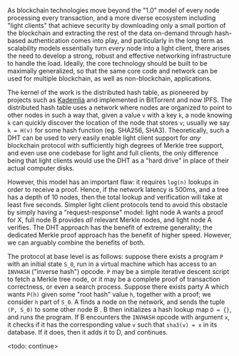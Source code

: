 As blockchain technologies move beyond the "1.0" model of every node processing every transaction, and a more diverse ecosystem including "light clients" that achieve security by downloading only a small portion of the blockchain and extracting the rest of the data on-demand through hash-based authentication comes into play, and particularly in the long term as scalability models essentially turn _every_ node into a light client, there arises the need to develop a strong, robust and effective networking infrastructure to handle the load. Ideally, the core technology should be built to be maximally generalized, so that the same core code and network can be used for multiple blockchain, as well as non-blockchain, applications.

The kernel of the work is the distributed hash table, as pioneered by projects such as [Kademlia](http://pdos.csail.mit.edu/~petar/papers/maymounkov-kademlia-lncs.pdf) and implemented in BitTorrent and now IPFS. The distributed hash table uses a network where nodes are organized to point to other nodes in such a way that, given a value `v` with a key `k`, a node knowing `k` can quickly discover the location of the node that stores `v`; usually we say `k = H(v)` for some hash function (eg. SHA256, SHA3). Theoretically, such a DHT can be used to very easily enable light client support for _any_ blockchain protocol with sufficiently high degrees of Merkle tree support, and even use one codebase for light and full clients, the only difference being that light clients would use the DHT as a "hard drive" in place of their actual computer disks.

However, this model has an important flaw: it requires `log(n)` lookups in order to receive a proof. Hence, if the network latency is 500ms, and a tree has a depth of 10 nodes, then the total lookup and verification will take at least five seconds. Simpler light client protocols tend to avoid this obstacle by simply having a "request-response" model: light node A wants a proof for X, full node B provides _all_ relevant Merkle nodes, and light node A verifies. The DHT approach has the benefit of extreme generality; the dedicated Merkle proof approach has the benefit of higher speed. However, we can arguably combine the benefits of both.

The protocol at base level is as follows: suppose there exists a program `P` with an initial state `S_0`, run in a virtual machine which has access to an `INVHASH` ("inverse hash") opcode. `P` may be a simple iterative descent script to fetch a Merkle tree node, or it may be a complete proof of transaction correctness, or even a search process. Suppose there exists party A which wants `P(h)` given some "root hash" value `h`, together with a proof; we consider `h` part of `S_0`. A finds a node on the network, and sends the tuple `(P, S_0)` to some other node B . B then initializes a hash lookup map `D = {}`, and runs the program. If B encounters the `INVHASH` opcode with argument `x`, it checks if it has the corresponding value `v` such that `sha3(v) = x` in its database. If it does, then it adds it to D, and continues. 

<todo: continue>